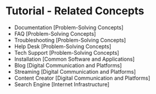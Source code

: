 # Tutorial - Related Concepts

- Documentation [Problem-Solving Concepts]
- FAQ [Problem-Solving Concepts]
- Troubleshooting [Problem-Solving Concepts]
- Help Desk [Problem-Solving Concepts]
- Tech Support [Problem-Solving Concepts]
- Installation [Common Software and Applications]
- Blog [Digital Communication and Platforms]
- Streaming [Digital Communication and Platforms]
- Content Creator [Digital Communication and Platforms]
- Search Engine [Internet Infrastructure]

